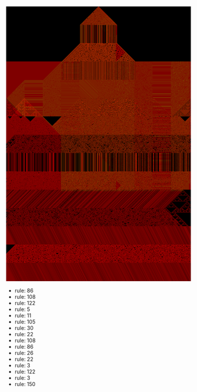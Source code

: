![photo](./output.png) 
 * rule: 86
* rule: 108
* rule: 122
* rule: 5
* rule: 11
* rule: 105
* rule: 30
* rule: 22
* rule: 108
* rule: 86
* rule: 26
* rule: 22
* rule: 3
* rule: 122
* rule: 3
* rule: 150
